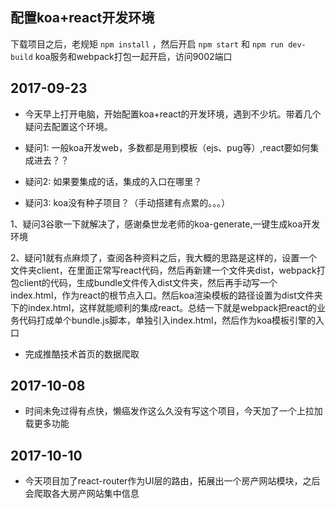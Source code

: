 ## 配置koa+react开发环境
下载项目之后，老规矩 `npm install` ，然后开启 `npm start` 和 `npm run dev-build` koa服务和webpack打包一起开启，访问9002端口
## 2017-09-23
- 今天早上打开电脑，开始配置koa+react的开发环境，遇到不少坑。带着几个疑问去配置这个环境。

- 疑问1: 一般koa开发web，多数都是用到模板（ejs、pug等）,react要如何集成进去？？
- 疑问2: 如果要集成的话，集成的入口在哪里？

- 疑问3: koa没有种子项目？（手动搭建有点累的。。。）



1、疑问3谷歌一下就解决了，感谢桑世龙老师的koa-generate,一键生成koa开发环境

2、疑问1就有点麻烦了，查阅各种资料之后，我大概的思路是这样的，设置一个文件夹client，在里面正常写react代码，然后再新建一个文件夹dist，webpack打包client的代码，生成bundle文件传入dist文件夹，然后再手动写一个index.html，作为react的根节点入口。然后koa渲染模板的路径设置为dist文件夹下的index.html，这样就能顺利的集成react。总结一下就是webpack把react的业务代码打成单个bundle.js脚本，单独引入index.html，然后作为koa模板引擎的入口

- 完成推酷技术首页的数据爬取

## 2017-10-08
- 时间未免过得有点快，懒癌发作这么久没有写这个项目，今天加了一个上拉加载更多功能

## 2017-10-10
- 今天项目加了react-router作为UI层的路由，拓展出一个房产网站模块，之后会爬取各大房产网站集中信息
